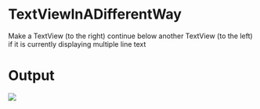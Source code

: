 # TextViewInADifferentWay

Make a TextView (to the right) continue below another TextView (to the left) if it is currently displaying multiple line text

# Output

![](output.gif)  
